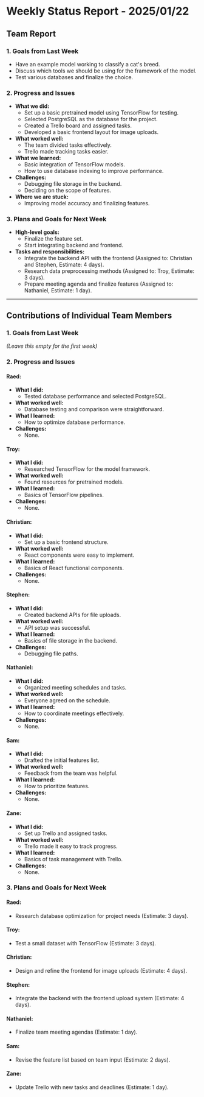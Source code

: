 # Weekly Status Report - 2025/01/22

## Team Report

### 1. Goals from Last Week

- Have an example model working to classify a cat's breed.
- Discuss which tools we should be using for the framework of the model.
- Test various databases and finalize the choice.

### 2. Progress and Issues
- **What we did:**
  - Set up a basic pretrained model using TensorFlow for testing.
  - Selected PostgreSQL as the database for the project.
  - Created a Trello board and assigned tasks.
  - Developed a basic frontend layout for image uploads.
- **What worked well:**
  - The team divided tasks effectively.
  - Trello made tracking tasks easier.
- **What we learned:**
  - Basic integration of TensorFlow models.
  - How to use database indexing to improve performance.
- **Challenges:**
  - Debugging file storage in the backend.
  - Deciding on the scope of features.
- **Where we are stuck:**
  - Improving model accuracy and finalizing features.

### 3. Plans and Goals for Next Week
- **High-level goals:**
  - Finalize the feature set.
  - Start integrating backend and frontend.
- **Tasks and responsibilities:**
  - Integrate the backend API with the frontend (Assigned to: Christian and Stephen, Estimate: 4 days).
  - Research data preprocessing methods (Assigned to: Troy, Estimate: 3 days).
  - Prepare meeting agenda and finalize features (Assigned to: Nathaniel, Estimate: 1 day).

---

## Contributions of Individual Team Members

### 1. Goals from Last Week
*(Leave this empty for the first week)*

### 2. Progress and Issues

#### Raed:
- **What I did:**
  - Tested database performance and selected PostgreSQL.
- **What worked well:**
  - Database testing and comparison were straightforward.
- **What I learned:**
  - How to optimize database performance.
- **Challenges:**
  - None.

#### Troy:
- **What I did:**
  - Researched TensorFlow for the model framework.
- **What worked well:**
  - Found resources for pretrained models.
- **What I learned:**
  - Basics of TensorFlow pipelines.
- **Challenges:**
  - None.

#### Christian:
- **What I did:**
  - Set up a basic frontend structure.
- **What worked well:**
  - React components were easy to implement.
- **What I learned:**
  - Basics of React functional components.
- **Challenges:**
  - None.

#### Stephen:
- **What I did:**
  - Created backend APIs for file uploads.
- **What worked well:**
  - API setup was successful.
- **What I learned:**
  - Basics of file storage in the backend.
- **Challenges:**
  - Debugging file paths.

#### Nathaniel:
- **What I did:**
  - Organized meeting schedules and tasks.
- **What worked well:**
  - Everyone agreed on the schedule.
- **What I learned:**
  - How to coordinate meetings effectively.
- **Challenges:**
  - None.

#### Sam:
- **What I did:**
  - Drafted the initial features list.
- **What worked well:**
  - Feedback from the team was helpful.
- **What I learned:**
  - How to prioritize features.
- **Challenges:**
  - None.

#### Zane:
- **What I did:**
  - Set up Trello and assigned tasks.
- **What worked well:**
  - Trello made it easy to track progress.
- **What I learned:**
  - Basics of task management with Trello.
- **Challenges:**
  - None.

### 3. Plans and Goals for Next Week

#### Raed:
- Research database optimization for project needs (Estimate: 3 days).

#### Troy:
- Test a small dataset with TensorFlow (Estimate: 3 days).

#### Christian:
- Design and refine the frontend for image uploads (Estimate: 4 days).

#### Stephen:
- Integrate the backend with the frontend upload system (Estimate: 4 days).

#### Nathaniel:
- Finalize team meeting agendas (Estimate: 1 day).

#### Sam:
- Revise the feature list based on team input (Estimate: 2 days).

#### Zane:
- Update Trello with new tasks and deadlines (Estimate: 1 day).
